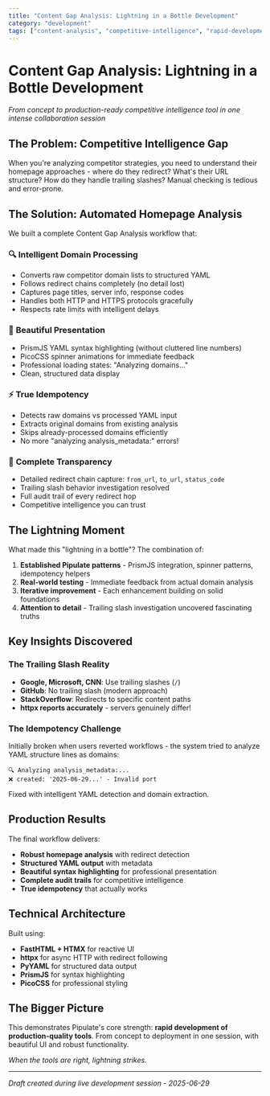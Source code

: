 ```yaml
---
title: "Content Gap Analysis: Lightning in a Bottle Development"
category: "development"
tags: ["content-analysis", "competitive-intelligence", "rapid-development", "ai-collaboration"]
---
```


# Content Gap Analysis: Lightning in a Bottle Development

*From concept to production-ready competitive intelligence tool in one intense collaboration session*

## The Problem: Competitive Intelligence Gap

When you're analyzing competitor strategies, you need to understand their homepage approaches - where do they redirect? What's their URL structure? How do they handle trailing slashes? Manual checking is tedious and error-prone.

## The Solution: Automated Homepage Analysis

We built a complete Content Gap Analysis workflow that:

### 🔍 **Intelligent Domain Processing**
- Converts raw competitor domain lists to structured YAML
- Follows redirect chains completely (no detail lost)
- Captures page titles, server info, response codes
- Handles both HTTP and HTTPS protocols gracefully
- Respects rate limits with intelligent delays

### 🎨 **Beautiful Presentation**
- PrismJS YAML syntax highlighting (without cluttered line numbers)
- PicoCSS spinner animations for immediate feedback
- Professional loading states: "Analyzing domains..."
- Clean, structured data display

### ⚡ **True Idempotency**
- Detects raw domains vs processed YAML input
- Extracts original domains from existing analysis
- Skips already-processed domains efficiently
- No more "analyzing analysis_metadata:" errors!

### 🔧 **Complete Transparency**
- Detailed redirect chain capture: `from_url`, `to_url`, `status_code`
- Trailing slash behavior investigation resolved
- Full audit trail of every redirect hop
- Competitive intelligence you can trust

## The Lightning Moment

What made this "lightning in a bottle"? The combination of:

1. **Established Pipulate patterns** - PrismJS integration, spinner patterns, idempotency helpers
2. **Real-world testing** - Immediate feedback from actual domain analysis
3. **Iterative improvement** - Each enhancement building on solid foundations
4. **Attention to detail** - Trailing slash investigation uncovered fascinating truths

## Key Insights Discovered

### The Trailing Slash Reality
- **Google, Microsoft, CNN**: Use trailing slashes (`/`)
- **GitHub**: No trailing slash (modern approach)
- **StackOverflow**: Redirects to specific content paths
- **httpx reports accurately** - servers genuinely differ!

### The Idempotency Challenge
Initially broken when users reverted workflows - the system tried to analyze YAML structure lines as domains:
```
🔍 Analyzing analysis_metadata:...
❌ created: '2025-06-29...' - Invalid port
```

Fixed with intelligent YAML detection and domain extraction.

## Production Results

The final workflow delivers:
- **Robust homepage analysis** with redirect detection
- **Structured YAML output** with metadata
- **Beautiful syntax highlighting** for professional presentation  
- **Complete audit trails** for competitive intelligence
- **True idempotency** that actually works

## Technical Architecture

Built using:
- **FastHTML + HTMX** for reactive UI
- **httpx** for async HTTP with redirect following
- **PyYAML** for structured data output
- **PrismJS** for syntax highlighting
- **PicoCSS** for professional styling

## The Bigger Picture

This demonstrates Pipulate's core strength: **rapid development of production-quality tools**. From concept to deployment in one session, with beautiful UI and robust functionality.

*When the tools are right, lightning strikes.*

---

*Draft created during live development session - 2025-06-29* 